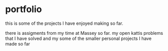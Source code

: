 # portfolio
this is some of the projects I have enjoyed making so far.

there is assigments from my time at Massey so far.
my open kattis problems that I have solved 
and my some of the smaller personal projects I have made so far
